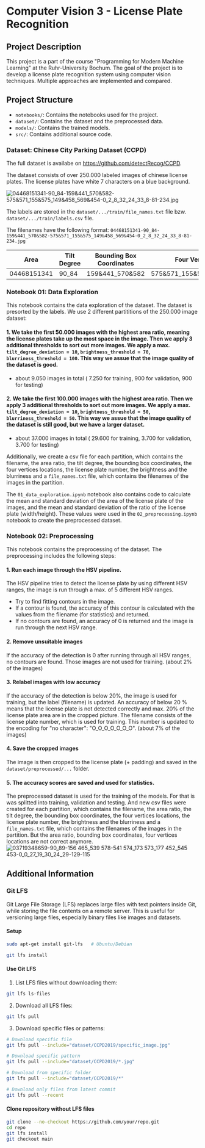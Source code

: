# Computer Vision 3 - License Plate Recognition

## Project Description

This project is a part of the course "Programming for Modern Machine Learning" at the Ruhr-University Bochum. The goal of the project is to develop a license plate recognition system using computer vision techniques. Multiple approaches are implemented and compared.

## Project Structure

- `notebooks/`: Contains the notebooks used for the project.
- `dataset/`: Contains the dataset and the preprocessed data.
- `models/`: Contains the trained models.
- `src/`: Contains additional source code.


### Dataset: Chinese City Parking Dataset (CCPD)

The full dataset is availabe on https://github.com/detectRecog/CCPD.


The dataset consists of over 250.000 labeled images of chinese license plates. The license plates have white 7 characters on a blue background.

![04468151341-90_84-159&441_570&582-575&571_155&575_149&458_569&454-0_2_8_32_24_33_8-81-234.jpg](https://github.com/user-attachments/assets/f040e080-6377-4a36-afa3-6c437028fe6d)

The labels are stored in the `dataset/.../train/file_names.txt` file bzw. `dataset/.../train/labels.csv` file.

The filenames have the following format:
`04468151341-90_84-159&441_570&582-575&571_155&575_149&458_569&454-0_2_8_32_24_33_8-81-234.jpg`

| Area | Tilt Degree | Bounding Box Coordinates | Four Vertices Locations | License Plate Number | Brightness | Blurriness |
| ----------- | ----------- | ----------- | ----------- | ----------- | ----------- | ----------- | 
| 04468151341 | 90_84 | 159&441_570&582 | 575&571_155&575_149&458_569&454 | 0_2_8_32_24_33_8 | 81 | 234 |


### Notebook 01: Data Exploration

This notebook contains the data exploration of the dataset. The dataset is presorted by the labels.
We use 2 different partititions of the 250.000 image dataset:

  #### 1. We take the first 50.000 images with the highest area ratio, meaning the license plates take up the most space in the image. Then we apply 3 additional thresholds to sort out more images. We apply a max. `tilt_degree_deviation = 10`, `brightness_threshold = 70`, `blurriness_threshold = 100`. This way we assue that the image quality of the dataset is good.

   - about 9.050 images in total ( 7.250 for training, 900 for validation, 900 for testing)

  #### 2. We take the first 100.000 images with the highest area ratio. Then we apply 3 additional thresholds to sort out more images. We apply a max. `tilt_degree_deviation = 10`, `brightness_threshold = 50`, `blurriness_threshold = 50`. This way we assue that the image quality of the dataset is still good, but we have a larger dataset.

   - about 37.000 images in total ( 29.600 for training, 3.700 for validation, 3.700 for testing)

Additionally, we create a csv file for each partition, which contains the filename, the area ratio, the tilt degree, the bounding box coordinates, the four vertices locations, the license plate number, the brightness and the blurriness and a `file_names.txt` file, which contains the filenames of the images in the partition.

The `01_data_exploration.ipynb` notebook also contains code to calculate the mean and standard deviation of the area of the license plate of the images, and the mean and standard deviation of the ratio of the license plate (width/height). These values were used in the `02_preprocessing.ipynb` notebook to create the preprocessed dataset.

### Notebook 02: Preprocessing

This notebook contains the preprocessing of the dataset. The preprocessing includes the following steps:

#### 1.  Run each image through the HSV pipeline. 
The HSV pipeline tries to detect the license plate by using different HSV ranges, the image is run through a max. of 5 different HSV ranges.
  - Try to find fitting contours in the image.
  - If a contour is found, the accuracy of this contour is calculated with the values from the filename (for statistics) and returned.
  - If no contours are found, an accuracy of 0 is returned and the image is run through the next HSV range.

#### 2.  Remove unsuitable images
If the accuracy of the detection is 0 after running through all HSV ranges, no contours are found. Those images are not used for training. (about 2% of the images)

#### 3.  Relabel images with low accuracy
If the accuracy of the detection is below 20%, the image is used for training, but the label (filename) is updated. An accuracy of below 20 % means that the license plate is not detected correctly and max. 20% of the license plate area are in the cropped picture.
The filename consists of the license plate number, which is used for training. This number is updated to the encoding for "no character": "O_O_O_O_O_O_O".
(about 7% of the images)

#### 4. Save the cropped images
The image is then cropped to the license plate (+ padding) and saved in the `dataset/preprocessed/...` folder.

#### 5. The accuracy scores are saved and used for statistics.


The preprocessed dataset is used for the training of the models. For that is was splitted into training, validation and testing. And new csv files were created for each partition, which contains the filename, the area ratio, the tilt degree, the bounding box coordinates, the four vertices locations, the license plate number, the brightness and the blurriness and a `file_names.txt` file, which contains the filenames of the images in the partition. But the area ratio, bounding box coordinates, four vertices locations are not correct anymore.
![03719348659-90_89-156 465_539 578-541 574_173 573_177 452_545 453-0_0_27_19_30_24_29-129-115](https://github.com/user-attachments/assets/784ecb88-bdf8-4f42-acc1-8d85f3eefb3f)


## Additional Information

### Git LFS

Git Large File Storage (LFS) replaces large files with text pointers inside Git, while storing the file contents on a remote server. This is useful for versioning large files, especially binary files like images and datasets.


#### Setup

```bash
sudo apt-get install git-lfs   # Ubuntu/Debian
```

```bash
git lfs install
```

#### Use Git LFS

1. List LFS files without downloading them:
```bash
git lfs ls-files
```

2. Download all LFS files:
```bash
git lfs pull
```

3. Download specific files or patterns:

```bash
# Download specific file
git lfs pull --include="dataset/CCPD2019/specific_image.jpg"
```

```bash
# Download specific pattern
git lfs pull --include="dataset/CCPD2019/*.jpg"
```

```bash
# Download from specific folder
git lfs pull --include="dataset/CCPD2019/*"
```

```bash
# Download only files from latest commit
git lfs pull --recent
```

#### Clone repository without LFS files
```bash
git clone --no-checkout https://github.com/your/repo.git
cd repo
git lfs install
git checkout main
```

